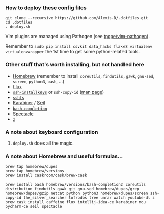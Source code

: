 ### How to deploy these config files

    git clone --recursive https://github.com/Alexis-D/.dotfiles.git
    cd .dotfiles
    . deploy.sh

Vim plugins are managed using Pathogen (see
[tpope/vim-pathogen](https://github.com/tpope/vim-pathogen)).

Remember to `sudo pip install csvkit data_hacks flake8 virtualenv virtualenvwrapper`
the 1st time to get some python-related tools.

### Other stuff that's worth installing, but not handled here

* [Homebrew](http://brew.sh/) (remember to install `coreutils`, `findutils`,
  `gawk`, `gnu-sed`, `screen`, `python3`, `bash`, ...)
* [f.lux](http://justgetflux.com/)
* [`ssh-installkeys`](http://www.catb.org/~esr/ssh-installkeys/) or
  `ssh-copy-id` ([man page](http://linux.die.net/man/1/ssh-copy-id))
* [`sshfs`](http://fuse.sourceforge.net/sshfs.html)
* [Karabiner](https://pqrs.org/osx/karabiner/)
  / [Seil](https://pqrs.org/osx/karabiner/seil.html.en)
* [`bash-completion`](http://bash-completion.alioth.debian.org/)
* [Spectacle](http://spectacleapp.com/)
* [`z`](https://github.com/rupa/z)

### A note about keyboard configuration

1. `deploy.sh` does all the magic.

### A note about Homebrew and useful formulas...

    brew tap homebrew/dupes
    brew tap homebrew/versions
    brew install caskroom/cask/brew-cask

    brew install bash homebrew/versions/bash-completion2 coreutils distribution findutils gawk git gnu-sed homebrew/dupes/grep homebrew/dupes/gzip netcat python python3 homebrew/dupes/screen ssh-copy-id the_silver_searcher tofrodos tree unrar watch youtube-dl z
    brew cask install caffeine flux intellij-idea-ce karabiner mou pycharm-ce seil spectacle
